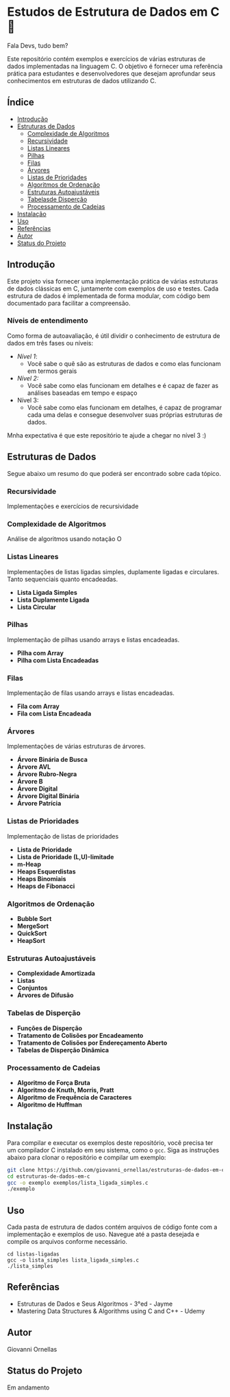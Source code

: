 # Estudos de Estrutura de Dados em C 🎲

Fala Devs, tudo bem?

Este repositório contém exemplos e exercícios de várias estruturas de dados implementadas na linguagem C. O objetivo é fornecer uma referência prática para estudantes e desenvolvedores que desejam aprofundar seus conhecimentos em estruturas de dados utilizando C.

## Índice

- [Introdução](#introdução)
- [Estruturas de Dados](#estruturas-de-dados)
  - [Complexidade de Algoritmos](#complexidade-de-algoritmos)
  - [Recursividade](#recursividade)    
  - [Listas Lineares](#listas-lineares)
  - [Pilhas](#pilhas)
  - [Filas](#filas)
  - [Árvores](#árvores)
  - [Listas de Prioridades](#listas-de-prioridades)
  - [Algoritmos de Ordenação](#algoritmos-de-ordenação)
  - [Estruturas Autoajustáveis](#estruturas-autoajustáveis)
  - [Tabelasde Disperção](#tabelas-de-disperção)
  - [Processamento de Cadeias](#procesamento-de-cadeias)
- [Instalação](#instalação)
- [Uso](#uso)
- [Referências](#referências)
- [Autor](#autores)
- [Status do Projeto](#status-do-projeto)

## Introdução

Este projeto visa fornecer uma implementação prática de várias estruturas de dados clássicas em C, juntamente com exemplos de uso e testes. Cada estrutura de dados é implementada de forma modular, com código bem documentado para facilitar a compreensão.

### Níveis de entendimento
Como forma de autoavaliação, é útil dividir o conhecimento de estrutura de dados em três fases ou níveis:
- *Nível 1*:
	- Você sabe o quê são as estruturas de dados e como elas funcionam em termos gerais
- *Nível 2:*
	- Você sabe como elas funcionam em detalhes e é capaz de fazer as análises baseadas em tempo e espaço
- Nível 3:
	- Você sabe como elas funcionam em detalhes, é capaz de programar cada uma delas e consegue desenvolver suas próprias estruturas de dados.
 
Mnha expectativa é que este repositório te ajude a chegar no nível 3 :)

## Estruturas de Dados
Segue abaixo um resumo do que poderá ser encontrado sobre cada tópico.

### Recursividade
Implementações e exercícios de recursividade

### Complexidade de Algoritmos
Análise de algoritmos usando notação O

### Listas Lineares

Implementações de listas ligadas simples, duplamente ligadas e circulares. Tanto sequenciais quanto encadeadas.

- **Lista Ligada Simples**
- **Lista Duplamente Ligada**
- **Lista Circular**

### Pilhas

Implementação de pilhas usando arrays e listas encadeadas.

- **Pilha com Array**
- **Pilha com Lista Encadeadas**

### Filas

Implementação de filas usando arrays e listas encadeadas.

- **Fila com Array**
- **Fila com Lista Encadeada**

### Árvores

Implementações de várias estruturas de árvores.

- **Árvore Binária de Busca**
- **Árvore AVL**
- **Árvore Rubro-Negra**
- **Árvore B**
- **Árvore Digital**
- **Árvore Digital Binária**
- **Árvore Patrícia**


### Listas de Prioridades

Implementação de listas de prioridades

- **Lista de Prioridade**
- **Lista de Prioridade (L,U)-limitade**
- **m-Heap**
- **Heaps Esquerdistas**
- **Heaps Binomiais**
- **Heaps de Fibonacci**

### Algoritmos de Ordenação

- **Bubble Sort**
- **MergeSort**
- **QuickSort**
- **HeapSort**

### Estruturas Autoajustáveis
- **Complexidade Amortizada**
- **Listas**
- **Conjuntos**
- **Árvores de Difusão**

### Tabelas de Disperção
- **Funções de Disperção**
- **Tratamento de Colisões por Encadeamento**
- **Tratamento de Colisões por Endereçamento Aberto**
- **Tabelas de Disperção Dinâmica**

### Processamento de Cadeias
- **Algoritmo de Força Bruta**
- **Algoritmo de Knuth, Morris, Pratt**
- **Algoritmo de Frequência de Caracteres**
- **Algoritmo de Huffman**

## Instalação

Para compilar e executar os exemplos deste repositório, você precisa ter um compilador C instalado em seu sistema, como o `gcc`. Siga as instruções abaixo para clonar o repositório e compilar um exemplo:

```sh
git clone https://github.com/giovanni_ornellas/estruturas-de-dados-em-c.git
cd estruturas-de-dados-em-c
gcc -o exemplo exemplos/lista_ligada_simples.c
./exemplo
```

## Uso

Cada pasta de estrutura de dados contém arquivos de código fonte com a implementação e exemplos de uso. Navegue até a pasta desejada e compile os arquivos conforme necessário.

```
cd listas-ligadas
gcc -o lista_simples lista_ligada_simples.c
./lista_simples
```

## Referências

- Estruturas de Dados e Seus Algoritmos - 3°ed - Jayme
- Mastering Data Structures & Algorithms using C and C++ - Udemy

## Autor

Giovanni Ornellas

## Status do Projeto

Em andamento
